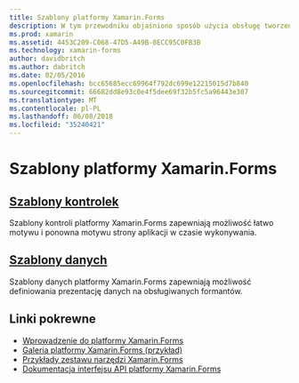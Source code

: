 ```yaml
---
title: Szablony platformy Xamarin.Forms
description: W tym przewodniku objaśniono sposób użycia obsługę tworzenia szablonów platformy Xamarin.Forms. W tym kontroli szablonów, które można łatwo motywu i ponowna motywu strony w czasie wykonywania, i szablonów danych, które zdefiniuj prezentację danych na obsługiwanych formantów.
ms.prod: xamarin
ms.assetid: 4453C209-C068-47D5-A49B-0ECC95C0FB3B
ms.technology: xamarin-forms
author: davidbritch
ms.author: dabritch
ms.date: 02/05/2016
ms.openlocfilehash: bcc65685ecc69964f792dc699e12215015d7b840
ms.sourcegitcommit: 66682dd8e93c0e4f5dee69f32b5fc5a96443e307
ms.translationtype: MT
ms.contentlocale: pl-PL
ms.lasthandoff: 06/08/2018
ms.locfileid: "35240421"
---
```

# <a name="xamarinforms-templates"></a>Szablony platformy Xamarin.Forms

## <a name="control-templatescontrol-templatesindexmd"></a>[Szablony kontrolek](control-templates/index.md)

Szablony kontroli platformy Xamarin.Forms zapewniają możliwość łatwo motywu i ponowna motywu strony aplikacji w czasie wykonywania.

## <a name="data-templatesdata-templatesindexmd"></a>[Szablony danych](data-templates/index.md)

Szablony danych platformy Xamarin.Forms zapewniają możliwość definiowania prezentację danych na obsługiwanych formantów.


## <a name="related-links"></a>Linki pokrewne

- [Wprowadzenie do platformy Xamarin.Forms](~/xamarin-forms/get-started/introduction-to-xamarin-forms.md)
- [Galeria platformy Xamarin.Forms (przykład)](https://developer.xamarin.com/samples/FormsGallery/)
- [Przykłady zestawu narzędzi Xamarin.Forms](https://developer.xamarin.com/samples/tag/Xamarin.Forms/)
- [Dokumentacja interfejsu API platformy Xamarin.Forms](https://developer.xamarin.com/api/namespace/Xamarin.Forms/)

